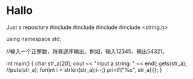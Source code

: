 # Hallo
Just a repository
#include <iostream>
#include <cstdio>
#include <cstdlib>
#include <string.h>


using namespace std;

//输入一个正整数，将其逆序输出。例如，输入12345，输出54321。

int main()
{
    char str_a[20];
    cout << "input a string: " << endl;
    gets(str_a);
    //puts(str_a);
    for(int i = strlen(str_a);i--;)
        printf("%c", str_a[i]);
}
